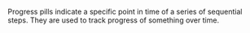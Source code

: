 Progress pills indicate a specific point in time of a series of sequential steps. They are used to track progress of something over time.